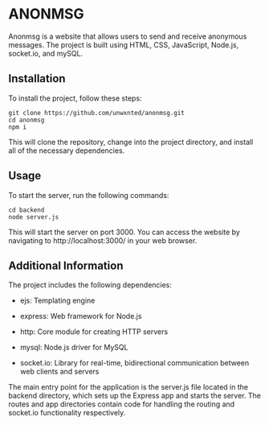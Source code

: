 # ANONMSG
Anonmsg is a website that allows users to send and receive anonymous messages. The project is built using HTML, CSS, JavaScript, Node.js, socket.io, and mySQL.

## Installation
To install the project, follow these steps:

```
git clone https://github.com/unwxnted/anonmsg.git
cd anonmsg
npm i
```

This will clone the repository, change into the project directory, and install all of the necessary dependencies.

## Usage
To start the server, run the following commands:

```
cd backend
node server.js
```

This will start the server on port 3000. You can access the website by navigating to http://localhost:3000/ in your web browser.

## Additional Information

The project includes the following dependencies:

- ejs: Templating engine

- express: Web framework for Node.js

- http: Core module for creating HTTP servers

- mysql: Node.js driver for MySQL

- socket.io: Library for real-time, bidirectional communication between web clients and servers

The main entry point for the application is the server.js file located in the backend directory, which sets up the Express app and starts the server. The routes and app directories contain code for handling the routing and socket.io functionality respectively.